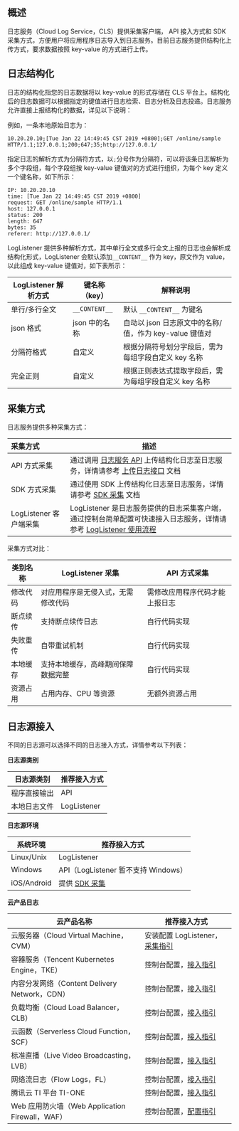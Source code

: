 ## 概述

日志服务（Cloud Log Service，CLS）提供采集客户端， API 接入方式和 SDK 采集方式，方便用户将应用程序日志导入到日志服务。目前日志服务提供结构化上传方式，要求数据按照 key-value 的方式进行上传。

## 日志结构化

日志的结构化指您的日志数据将以 key-value 的形式存储在 CLS 平台上。结构化后的日志数据可以根据指定的键值进行日志检索、日志分析及日志投递。日志服务允许直接上报结构化的数据，详见以下说明：

例如，一条本地原始日志为：

```shell
10.20.20.10;[Tue Jan 22 14:49:45 CST 2019 +0800];GET /online/sample HTTP/1.1;127.0.0.1;200;647;35;http://127.0.0.1/
```

指定日志的解析方式为分隔符方式，以`;`分号作为分隔符，可以将该条日志解析为多个字段组，每个字段组按 key-value 键值对的方式进行组织，为每个 key 定义一个键名称，如下所示：

```shell
IP: 10.20.20.10
time: [Tue Jan 22 14:49:45 CST 2019 +0800]
request: GET /online/sample HTTP/1.1
host: 127.0.0.1
status: 200
length: 647
bytes: 35
referer: http://127.0.0.1/
```

LogListener 提供多种解析方式，其中单行全文或多行全文上报的日志也会解析成结构化形式，LogListener 会默认添加`__CONTENT__` 作为 key，原文作为 value，以此组成 key-value 键值对，如下表所示：

| LogListener 解析方式 | 键名称（key） | 解释说明                                              |
| -------------------- | ------------- | ----------------------------------------------------- |
| 单行/多行全文        | `__CONTENT__`  | 默认 `__CONTENT__` 为键名                              |
| json 格式            | json 中的名称 | 自动以 json 日志原文中的名称/值，作为 key-value 键值对  |
| 分隔符格式           | 自定义        | 根据分隔符号划分字段后，需为每组字段自定义 key 名称   |
| 完全正则             | 自定义        | 根据正则表达式提取字段后，需为每组字段自定义 key 名称 |


## 采集方式

日志服务提供多种采集方式：

| 采集方式               | 描述                                                         |
| :--------------------- | ------------------------------------------------------------ |
| API 方式采集           | 通过调用 [日志服务 API](https://cloud.tencent.com/document/product/614/12445) 上传结构化日志至日志服务，详情请参考 [上传日志接口](https://cloud.tencent.com/document/product/614/16873) 文档 |
| SDK 方式采集           | 通过使用 SDK 上传结构化日志至日志服务，详情请参考 [SDK 采集](https://cloud.tencent.com/document/product/614/67157) 文档                                              |
| LogListener 客户端采集 | LogListener 是日志服务提供的日志采集客户端，通过控制台简单配置可快速接入日志服务，详情请参考 [LogListener 使用流程](https://cloud.tencent.com/document/product/614/33495) |

采集方式对比：

| 类别名称 | LogListener 采集                   | API 方式采集                   |
| -------- | ---------------------------------- | ------------------------------ |
| 修改代码 | 对应用程序是无侵入式，无需修改代码 | 需修改应用程序代码才能上报日志 |
| 断点续传 | 支持断点续传日志                   | 自行代码实现                   |
| 失败重传 | 自带重试机制                       | 自行代码实现                   |
| 本地缓存 | 支持本地缓存，高峰期间保障数据完整 | 自行代码实现                   |
| 资源占用 | 占用内存、CPU 等资源               | 无额外资源占用                 |

## 日志源接入

不同的日志源可以选择不同的日志接入方式，详情参考以下列表：

**日志源类别**

| 日志源类别   | 推荐接入方式 |
| ------------ | ------------ |
| 程序直接输出 | API          |
| 本地日志文件 | LogListener  |

**日志源环境**

| 系统环境    | 推荐接入方式                        |
| ----------- | ----------------------------------- |
| Linux/Unix  | LogListener                         |
| Windows     | API（LogListener 暂不支持 Windows） |
| iOS/Android | 提供 [SDK 采集](https://cloud.tencent.com/document/product/614/67157)         |

**云产品日志**

| 云产品名称               | 推荐接入方式                                                 |
| ------------------------ | ------------------------------------------------------------ |
| 云服务器（Cloud Virtual Machine，CVM）             | 安装配置 LogListener，[采集指引](https://cloud.tencent.com/document/product/614/17414) |
| 容器服务（Tencent Kubernetes Engine，TKE）             | 控制台配置，[接入指引](https://cloud.tencent.com/document/product/457/36771) |
| 内容分发网络（Content Delivery Network，CDN）          | 控制台配置，[接入指引](https://cloud.tencent.com/document/product/228/42137) |
| 负载均衡（Cloud Load Balancer，CLB）              | 控制台配置，[接入指引](https://cloud.tencent.com/document/product/214/41379) |
| 云函数（Serverless Cloud Function，SCF）               | 控制台配置，[接入指引](https://cloud.tencent.com/document/product/583/39536) |
| 标准直播（Live Video Broadcasting，LVB）             | 控制台配置，[接入指引](https://cloud.tencent.com/document/product/267/33996) |
| 网络流日志（Flow Logs，FL）            | 控制台配置，[接入指引](https://cloud.tencent.com/document/product/682/18966) |
| 腾讯云 TI 平台 TI-ONE | 控制台配置，[接入指引](https://cloud.tencent.com/document/product/851/44453) |
| Web 应用防火墙（Web Application Firewall，WAF）    | 控制台配置，[配置指引](https://cloud.tencent.com/document/product/627/70276) |


